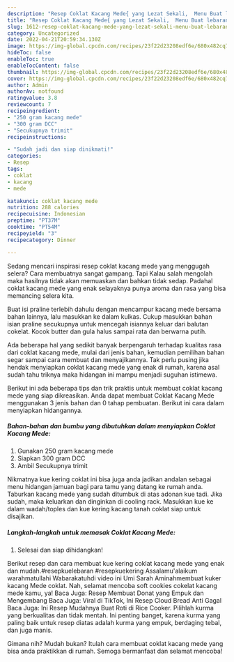 ```yaml
---
description: "Resep Coklat Kacang Mede{ yang Lezat Sekali,  Menu Buat lebaran"
title: "Resep Coklat Kacang Mede{ yang Lezat Sekali,  Menu Buat lebaran"
slug: 1612-resep-coklat-kacang-mede-yang-lezat-sekali-menu-buat-lebaran
category: Uncategorized
date: 2022-04-21T20:59:34.130Z
image: https://img-global.cpcdn.com/recipes/23f22d23208edf6e/680x482cq70/coklat-kacang-mede-foto-resep-utama.jpg
hideToc: false
enableToc: true
enableTocContent: false
thumbnail: https://img-global.cpcdn.com/recipes/23f22d23208edf6e/680x482cq70/coklat-kacang-mede-foto-resep-utama.jpg
cover: https://img-global.cpcdn.com/recipes/23f22d23208edf6e/680x482cq70/coklat-kacang-mede-foto-resep-utama.jpg
author: Admin
authorAv: notfound
ratingvalue: 3.8
reviewcount: 7
recipeingredient:
- "250 gram kacang mede"
- "300 gram DCC"
- "Secukupnya trimit"
recipeinstructions:

- "Sudah jadi dan siap dinikmati!"
categories:
- Resep
tags:
- coklat
- kacang
- mede

katakunci: coklat kacang mede 
nutrition: 288 calories
recipecuisine: Indonesian
preptime: "PT37M"
cooktime: "PT54M"
recipeyield: "3"
recipecategory: Dinner

---
```



Sedang mencari inspirasi resep coklat kacang mede yang menggugah selera? Cara membuatnya sangat gampang. Tapi Kalau salah mengolah maka hasilnya tidak akan memuaskan dan bahkan tidak sedap. Padahal coklat kacang mede yang enak selayaknya punya aroma dan rasa yang bisa memancing selera kita.


Buat isi praline terlebih dahulu dengan mencampur kacang mede bersama bahan lainnya, lalu masukkan ke dalam kulkas. Cukup masukkan bahan isian praline secukupnya untuk mencegah isiannya keluar dari balutan cokelat. Kocok butter dan gula halus sampai rata dan berwarna putih.

Ada beberapa hal yang sedikit banyak berpengaruh terhadap kualitas rasa dari coklat kacang mede, mulai dari jenis bahan, kemudian pemilihan bahan segar sampai cara membuat dan menyajikannya. Tak perlu pusing jika hendak menyiapkan coklat kacang mede yang enak di rumah, karena asal sudah tahu triknya maka hidangan ini mampu menjadi suguhan istimewa.


Berikut ini ada beberapa tips dan trik praktis untuk membuat coklat kacang mede yang siap dikreasikan. Anda dapat membuat Coklat Kacang Mede menggunakan 3 jenis bahan dan 0 tahap pembuatan. Berikut ini cara dalam menyiapkan hidangannya.

<!--inarticleads1-->

##### Bahan-bahan dan bumbu yang dibutuhkan dalam menyiapkan Coklat Kacang Mede:

1. Gunakan 250 gram kacang mede
1. Siapkan 300 gram DCC
1. Ambil Secukupnya trimit


Nikmatnya kue kering coklat ini bisa juga anda jadikan andalan sebagai menu hidangan jamuan bagi para tamu yang datang ke rumah anda. Taburkan kacang mede yang sudah ditumbuk di atas adonan kue tadi. Jika sudah, maka keluarkan dan dinginkan di cooling rack. Masukkan kue ke dalam wadah/toples dan kue kering kacang tanah coklat siap untuk disajikan. 

<!--inarticleads2-->

##### Langkah-langkah untuk memasak Coklat Kacang Mede:


1. Selesai dan siap dihidangkan!

Berikut resep dan cara membuat kue kering coklat kacang mede yang enak dan mudah.#resepkuelebaran #resepkuekering Assalamu&#39;alaikum warahmatullahi Wabarakatuhdi video ini Umi Sarah Aminahmembuat kuker kacang Mede coklat. Nah, selamat mencoba soft cookies cokelat kacang mede kamu, ya! Baca Juga: Resep Membuat Donat yang Empuk dan Mengembang Baca Juga: Viral di TikTok, Ini Resep Cloud Bread Anti Gagal Baca Juga: Ini Resep Mudahnya Buat Roti di Rice Cooker. Pilihlah kurma yang berkualitas dan tidak mentah. Ini penting banget, karena kurma yang paling baik untuk resep diatas adalah kurma yang empuk, berdaging tebal, dan juga manis. 

Gimana nih? Mudah bukan? Itulah cara membuat coklat kacang mede yang bisa anda praktikkan di rumah. Semoga bermanfaat dan selamat mencoba!
